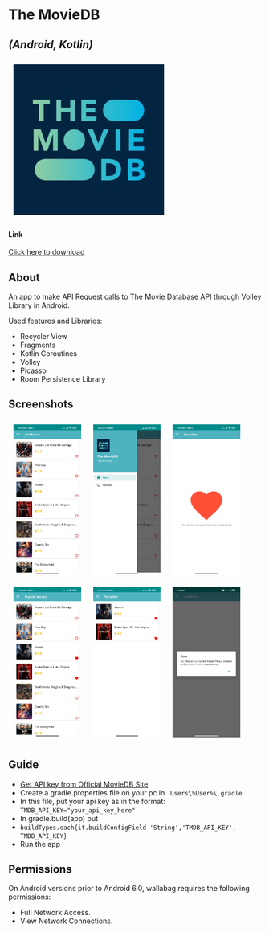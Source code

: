 # The MovieDB
## _(Android, Kotlin)_

[<img src="/ScreenShots/Logo.jpg" height=300 align = center 
    hspace="10" vspace="10">](/ScreenShots/Logo.jpg)

#### Link
[Click here to download](shorturl.at/foyOT)

## About

An app to make API Request calls to The Movie Database API through Volley Library in Android. 

Used features and Libraries:
- Recycler View
- Fragments
- Kotlin Coroutines
- Volley
- Picasso
- Room Persistence Library

## Screenshots

[<img src="/ScreenShots/Home.jpg" height=300 
    hspace="10" vspace="10">](/ScreenShots/Home.jpg)
[<img src="/ScreenShots/Drawer.jpg" height=300 
    hspace="10" vspace="10">](/ScreenShots/Drawer.jpg)
[<img src="/ScreenShots/Favorites.jpg" height=300 
    hspace="10" vspace="10">](/ScreenShots/Favorites.jpg)
[<img src="/ScreenShots/HomeFav.jpg" height=300 
    hspace="10" vspace="10">](/ScreenShots/HomeFav.jpg)
[<img src="/ScreenShots/Favorites-Populated.jpg" height=300 
    hspace="10" vspace="10">](/ScreenShots/Favorites-Populated.jpg)
[<img src="/ScreenShots/No-connection.jpg" height=300 
    hspace="10" vspace="10">](/ScreenShots/No-connection.jpg)

## Guide
- [Get API key from Official MovieDB Site](https://www.themoviedb.org) 
- Create a gradle.properties file on your pc in  ``` Users\%User%\.gradle```
- In this file, put your api key as in the format:
    ```TMDB_API_KEY="your_api_key_here" ```
- In gradle.build(app) put 
- ```buildTypes.each{it.buildConfigField 'String','TMDB_API_KEY', TMDB_API_KEY}```
- Run the app

## Permissions

On Android versions prior to Android 6.0, wallabag requires the following permissions:
- Full Network Access.
- View Network Connections.
